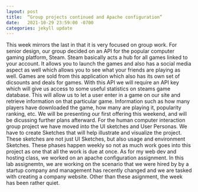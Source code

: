 ```yaml
---
layout: post
title:  “Group projects continued and Apache configuration”
date:   2021-10-29 23:59:00 -0700
categories: jekyll update
---
```

This week mirrors the last in that it is very focused on group work. For senior design, our group decided on an API for the popular computer gaming platform, Steam. Steam basically acts a hub for all games linked to your account. It allows you to launch the games and also has a social media aspect as well which allows you to see what your friends are playing as well. Games are sold from this application which also has its own set of dicsounts and deals for games. With this API we will require an API key which will give us access to some useful statistics on steams game database. This will allow us to let a user enter in a game on our site and retrieve information on that particular game. Information such as how many players have downloaded the game, how many are playing it, popularity ranking, etc. We will be presenting our first offering this weekend, and will be dicussing further plans afterward. For the human computer interaction group project we have moved into the UI sketches and User Personas. We have to create Sketches that will help illustrate and visualize the project. These sketches are not just UI Sketches, but also usage and environment Sketches. These phases happen weekly so not as much work goes into this project as one that all the work is due at once. As for my web dev and hosting class, we worked on an apache configuration assignment. In this lab assignemtn, we are working on the scenario that we were hired by by a startup company and management has recently changed and we are tasked with creating a company website. Other than these asignment, the week has been rather quiet.